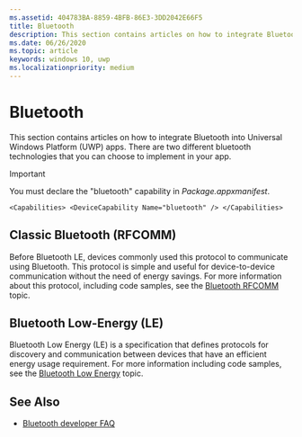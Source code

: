 ```yaml
---
ms.assetid: 404783BA-8859-4BFB-86E3-3DD2042E66F5
title: Bluetooth
description: This section contains articles on how to integrate Bluetooth into Universal Windows Platform (UWP) apps, including how to use RFCOMM, GATT, and Low Energy (LE) Advertisements.
ms.date: 06/26/2020
ms.topic: article
keywords: windows 10, uwp
ms.localizationpriority: medium
---
```

# Bluetooth
This section contains articles on how to integrate Bluetooth into Universal Windows Platform (UWP) apps. There are two different bluetooth technologies that you can choose to implement in your app.

> [!Important]
> You must declare the "bluetooth" capability in *Package.appxmanifest*.
>
> `<Capabilities> <DeviceCapability Name="bluetooth" /> </Capabilities>`

## Classic Bluetooth (RFCOMM)
Before Bluetooth LE, devices commonly used this protocol to communicate using Bluetooth. This protocol is simple and useful for device-to-device communication without the need of energy savings. For more information about this protocol, including code samples, see the [Bluetooth RFCOMM](send-or-receive-files-with-rfcomm.md) topic.

## Bluetooth Low-Energy (LE)
Bluetooth Low Energy (LE) is a specification that defines protocols for discovery and communication between devices that have an efficient energy usage requirement. For more information including code samples, see the [Bluetooth Low Energy](bluetooth-low-energy-overview.md) topic.

## See Also
- [Bluetooth developer FAQ](bluetooth-dev-faq.yml)